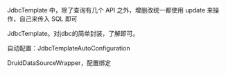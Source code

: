JdbcTemplate 中，除了查询有几个 API 之外，增删改统一都使用 update 来操作，自己来传入 SQL 即可

JdbcTemplate。对jdbc的简单封装，了解即可。

自动配置：JdbcTemplateAutoConfiguration

DruidDataSourceWrapper，配置绑定